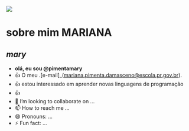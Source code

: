<!---comentários--->
![](https://i.gifer.com/LWrr.gif)
  # sobre mim **MARIANA**
   ## *mary*
- **olá, eu sou @pimentamary**
- :+1: O meu .[e-mail]_(mariana.pimenta.damasceno@escola.pr.gov.br).
- :+1: estou interessado em aprender novas linguagens de programação
- :+1: 
- 💞️ I’m looking to collaborate on ...
- 📫 How to reach me ...
- 😄 Pronouns: ...
- ⚡ Fun fact: ...

<!---
pimentamary/pimentamary is a ✨ special ✨ repository because its `README.md` (this file) appears on your GitHub profile.
You can click the Preview link to take a look at your changes.
--->
